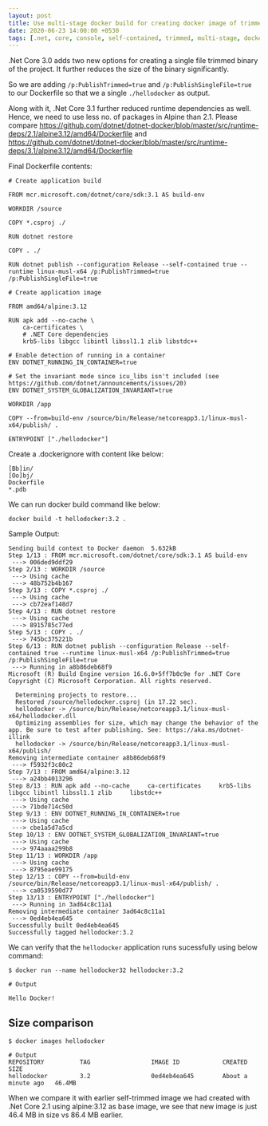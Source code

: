 ```yaml
---
layout: post
title: Use multi-stage docker build for creating docker image of trimmed self-contained .Net Core 3.1 console application
date: 2020-06-23 14:00:00 +0530
tags: [.net, core, console, self-contained, trimmed, multi-stage, docker, alpine]
---
```


.Net Core 3.0 adds two new options for creating a single file trimmed binary of the project. It further reduces the size of the binary significantly. 

So we are adding `/p:PublishTrimmed=true` and `/p:PublishSingleFile=true` to our Dockerfile so that we a single `./hellodocker` as output.

Along with it, .Net Core 3.1 further reduced runtime dependencies as well. Hence, we need to use less no. of packages in Alpine than 2.1. Please compare <https://github.com/dotnet/dotnet-docker/blob/master/src/runtime-deps/2.1/alpine3.12/amd64/Dockerfile> and <https://github.com/dotnet/dotnet-docker/blob/master/src/runtime-deps/3.1/alpine3.12/amd64/Dockerfile>

Final Dockerfile contents:

```
# Create application build

FROM mcr.microsoft.com/dotnet/core/sdk:3.1 AS build-env

WORKDIR /source

COPY *.csproj ./

RUN dotnet restore

COPY . ./

RUN dotnet publish --configuration Release --self-contained true --runtime linux-musl-x64 /p:PublishTrimmed=true /p:PublishSingleFile=true

# Create application image

FROM amd64/alpine:3.12

RUN apk add --no-cache \
    ca-certificates \
    # .NET Core dependencies
    krb5-libs libgcc libintl libssl1.1 zlib libstdc++

# Enable detection of running in a container
ENV DOTNET_RUNNING_IN_CONTAINER=true

# Set the invariant mode since icu_libs isn't included (see https://github.com/dotnet/announcements/issues/20)
ENV DOTNET_SYSTEM_GLOBALIZATION_INVARIANT=true

WORKDIR /app

COPY --from=build-env /source/bin/Release/netcoreapp3.1/linux-musl-x64/publish/ .

ENTRYPOINT ["./hellodocker"]
```

Create a .dockerignore with content like below:

```
[Bb]in/
[Oo]bj/
Dockerfile
*.pdb
```

We can run docker build command like below:

```
docker build -t hellodocker:3.2 .
```

Sample Output:

```
Sending build context to Docker daemon  5.632kB
Step 1/13 : FROM mcr.microsoft.com/dotnet/core/sdk:3.1 AS build-env
 ---> 006ded9ddf29
Step 2/13 : WORKDIR /source
 ---> Using cache
 ---> 48b752b4b167
Step 3/13 : COPY *.csproj ./
 ---> Using cache
 ---> cb72eaf148d7
Step 4/13 : RUN dotnet restore
 ---> Using cache
 ---> 8915785c77ed
Step 5/13 : COPY . ./
 ---> 745bc375221b
Step 6/13 : RUN dotnet publish --configuration Release --self-contained true --runtime linux-musl-x64 /p:PublishTrimmed=true /p:PublishSingleFile=true
 ---> Running in a8b86deb68f9
Microsoft (R) Build Engine version 16.6.0+5ff7b0c9e for .NET Core
Copyright (C) Microsoft Corporation. All rights reserved.

  Determining projects to restore...
  Restored /source/hellodocker.csproj (in 17.22 sec).
  hellodocker -> /source/bin/Release/netcoreapp3.1/linux-musl-x64/hellodocker.dll
  Optimizing assemblies for size, which may change the behavior of the app. Be sure to test after publishing. See: https://aka.ms/dotnet-illink
  hellodocker -> /source/bin/Release/netcoreapp3.1/linux-musl-x64/publish/
Removing intermediate container a8b86deb68f9
 ---> f5932f3c80c2
Step 7/13 : FROM amd64/alpine:3.12
 ---> a24bb4013296
Step 8/13 : RUN apk add --no-cache     ca-certificates     krb5-libs libgcc libintl libssl1.1 zlib     libstdc++
 ---> Using cache
 ---> 71bde714c50d
Step 9/13 : ENV DOTNET_RUNNING_IN_CONTAINER=true
 ---> Using cache
 ---> cbe1a5d7a5cd
Step 10/13 : ENV DOTNET_SYSTEM_GLOBALIZATION_INVARIANT=true
 ---> Using cache
 ---> 974aaaa299b8
Step 11/13 : WORKDIR /app
 ---> Using cache
 ---> 8795eae99175
Step 12/13 : COPY --from=build-env /source/bin/Release/netcoreapp3.1/linux-musl-x64/publish/ .
 ---> ca0539590d77
Step 13/13 : ENTRYPOINT ["./hellodocker"]
 ---> Running in 3ad64c8c11a1
Removing intermediate container 3ad64c8c11a1
 ---> 0ed4eb4ea645
Successfully built 0ed4eb4ea645
Successfully tagged hellodocker:3.2
```

We can verify that the `hellodocker` application runs sucessfully using below command:

```
$ docker run --name hellodocker32 hellodocker:3.2

# Output

Hello Docker!
```

## Size comparison

```
$ docker images hellodocker

# Output 
REPOSITORY          TAG                 IMAGE ID            CREATED              SIZE
hellodocker         3.2                 0ed4eb4ea645        About a minute ago   46.4MB
```

When we compare it with earlier self-trimmed image we had created with .Net Core 2.1 using alpine:3.12 as base image, we see that new image is just 46.4 MB in size vs 86.4 MB earlier.
